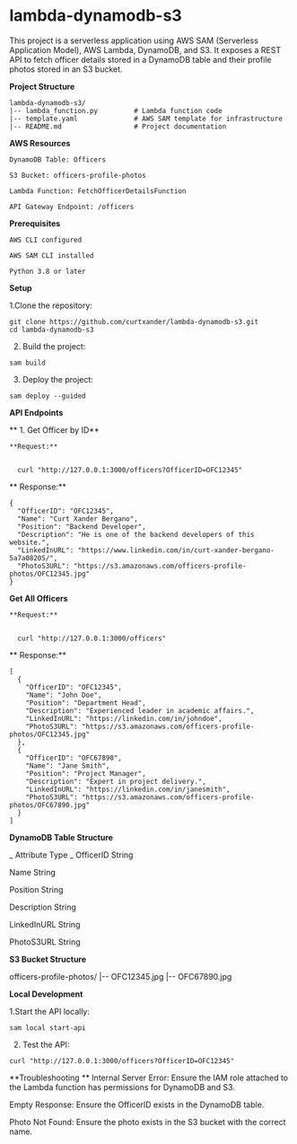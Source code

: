# lambda-dynamodb-s3

This project is a serverless application using AWS SAM (Serverless Application Model), AWS Lambda, DynamoDB, and S3. It exposes a REST API to fetch officer details stored in a DynamoDB table and their profile photos stored in an S3 bucket.

**Project Structure**

    lambda-dynamodb-s3/
    |-- lambda_function.py         # Lambda function code
    |-- template.yaml              # AWS SAM template for infrastructure
    |-- README.md                  # Project documentation

**AWS Resources**

    DynamoDB Table: Officers
    
    S3 Bucket: officers-profile-photos
    
    Lambda Function: FetchOfficerDetailsFunction
    
    API Gateway Endpoint: /officers

**Prerequisites**

    AWS CLI configured
    
    AWS SAM CLI installed
    
    Python 3.8 or later

**Setup**

  1.Clone the repository:

    git clone https://github.com/curtxander/lambda-dynamodb-s3.git
    cd lambda-dynamodb-s3

  2. Build the project:
  
    sam build
  
  3. Deploy the project:
  
    sam deploy --guided

**API Endpoints**

**  1. Get Officer by ID**
  
    **Request:**
    
    
      curl "http://127.0.0.1:3000/officers?OfficerID=OFC12345"
  
**    Response:**
  
    {
      "OfficerID": "OFC12345",
      "Name": "Curt Xander Bergano",
      "Position": "Backend Developer",
      "Description": "He is one of the backend developers of this website.",
      "LinkedInURL": "https://www.linkedin.com/in/curt-xander-bergano-5a7a08205/",
      "PhotoS3URL": "https://s3.amazonaws.com/officers-profile-photos/OFC12345.jpg"
    }

  **Get All Officers**
  
    **Request:**
    
    
      curl "http://127.0.0.1:3000/officers"
    
**  Response:**

    [
      {
        "OfficerID": "OFC12345",
        "Name": "John Doe",
        "Position": "Department Head",
        "Description": "Experienced leader in academic affairs.",
        "LinkedInURL": "https://linkedin.com/in/johndoe",
        "PhotoS3URL": "https://s3.amazonaws.com/officers-profile-photos/OFC12345.jpg"
      },
      {
        "OfficerID": "OFC67890",
        "Name": "Jane Smith",
        "Position": "Project Manager",
        "Description": "Expert in project delivery.",
        "LinkedInURL": "https://linkedin.com/in/janesmith",
        "PhotoS3URL": "https://s3.amazonaws.com/officers-profile-photos/OFC67890.jpg"
      }
    ]

**DynamoDB Table Structure**

_  Attribute    Type
  _
  OfficerID    String
  
  Name         String
  
  Position     String
  
  Description  String
  
  LinkedInURL  String
  
  PhotoS3URL   String

**S3 Bucket Structure**

  officers-profile-photos/
    |-- OFC12345.jpg
    |-- OFC67890.jpg

**Local Development**

  1.Start the API locally:
  
    sam local start-api

  2. Test the API:

    curl "http://127.0.0.1:3000/officers?OfficerID=OFC12345"

**Troubleshooting
**
  Internal Server Error: Ensure the IAM role attached to the Lambda function has permissions for DynamoDB and S3.

  Empty Response: Ensure the OfficerID exists in the DynamoDB table.

  Photo Not Found: Ensure the photo exists in the S3 bucket with the correct name.


